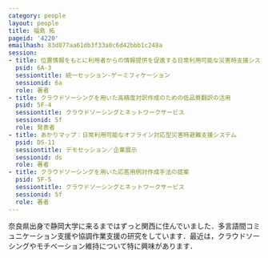 ```yaml
---
category: people
layout: people
title: 福島 拓
pageid: '4220'
emailhash: 83d077aa61db3f33a0c6d42bbb1c248a
session:
- title: 位置情報をもとに利用者からの情報提供を促進する日常利用可能な災害時支援システム
  psid: 6A-3
  sessiontitle: 統一セッション-ゲーミフィケーション
  sessionid: 6a
  role: 著者
- title: クラウドソーシングを用いた高精度対訳作成のための低品質翻訳の活用
  psid: 5F-4
  sessiontitle: クラウドソーシングとネットワークサービス
  sessionid: 5f
  role: 発表者
- title: あかりマップ：日常利用可能なオフライン対応型災害時避難支援システム
  psid: DS-11
  sessiontitle: デモセッション／企業展示
  sessionid: ds
  role: 著者
- title: クラウドソーシングを用いた応答用例対作成手法の提案
  psid: 5F-5
  sessiontitle: クラウドソーシングとネットワークサービス
  sessionid: 5f
  role: 著者
---
```

奈良県出身で静岡大学に来るまではずっと関西に住んでいました．多言語間コミュニケーション支援や協調作業支援の研究をしています．最近は，クラウドソーシングやモチベーション維持について特に興味があります．